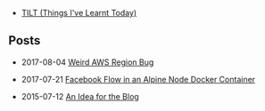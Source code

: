 - [TILT (Things I've Learnt Today)](/tilt/)

## Posts

- 2017-08-04 [Weird AWS Region Bug](2017-08-04-weird-aws-region-bug.md)

- 2017-07-21 [Facebook Flow in an Alpine Node Docker Container](2017-07-21-facebook-flow-in-an-alpine-node-docker-container.md)

- 2015-07-12 [An Idea for the Blog]( 2015-07-12-an-idea-for-a-blog.md)
